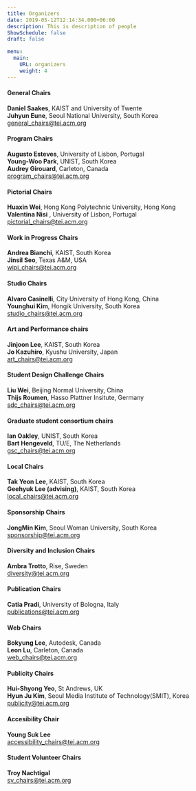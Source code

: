 ```yaml
---
title: Organizers
date: 2019-05-12T12:14:34.000+06:00
description: This is description of people
ShowSchedule: false
draft: false

menu:
  main:
    URL: organizers
    weight: 4
---
```


#### General Chairs

**Daniel Saakes**, KAIST and University of Twente  
**Juhyun Eune**, Seoul National University, South Korea  
<general_chairs@tei.acm.org>

#### Program Chairs

**Augusto Esteves**, University of Lisbon, Portugal  
**Young-Woo Park**, UNIST, South Korea  
**Audrey Girouard**, Carleton, Canada  
<program_chairs@tei.acm.org>

#### Pictorial Chairs

**Huaxin Wei**, Hong Kong Polytechnic University, Hong Kong  
**Valentina Nisi** , University of Lisbon, Portugal  
<pictorial_chairs@tei.acm.org>

#### Work in Progress Chairs

**Andrea Bianchi**, KAIST, South Korea  
**Jinsil Seo**, Texas A&M, USA  
<wipi_chairs@tei.acm.org>

#### Studio Chairs

**Alvaro Casinelli**, City University of Hong Kong, China  
**Younghui Kim**, Hongik University, South Korea  
<studio_chairs@tei.acm.org>

#### Art and Performance chairs

**Jinjoon Lee**, KAIST, South Korea  
**Jo Kazuhiro**, Kyushu University, Japan  
<art_chairs@tei.acm.org>

#### Student Design Challenge Chairs

**Liu Wei**, Beijing Normal University, China  
**Thijs Roumen**, Hasso Plattner Insitute, Germany  
<sdc_chairs@tei.acm.org>

#### Graduate student consortium chairs

**Ian Oakley**, UNIST, South Korea  
**Bart Hengeveld**, TU/E, The Netherlands  
<gsc_chairs@tei.acm.org>

#### Local Chairs

**Tak Yeon Lee**, KAIST, South Korea  
**Geehyuk Lee (advising)**, KAIST, South Korea  
<local_chairs@tei.acm.org>

#### Sponsorship Chairs

**JongMin Kim**, Seoul Woman University, South Korea  
<sponsorship@tei.acm.org>

#### Diversity and Inclusion Chairs

**Ambra Trotto**, Rise, Sweden  
<diversity@tei.acm.org>

#### Publication Chairs

**Catia Pradi**, University of Bologna, Italy  
<publications@tei.acm.org>

#### Web Chairs

**Bokyung Lee**, Autodesk, Canada  
**Leon Lu**, Carleton, Canada  
<web_chairs@tei.acm.org>

#### Publicity Chairs

**Hui-Shyong Yeo**, St Andrews, UK  
**Hyun Ju Kim**, Seoul Media Institute of Technology(SMIT), Korea  
<publicity@tei.acm.org>

#### Accesibility Chair

**Young Suk Lee**  
<accessibility_chairs@tei.acm.org>

#### Student Volunteer Chairs

**Troy Nachtigal**  
<sv_chairs@tei.acm.org>
